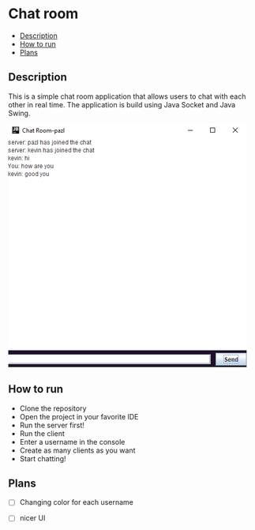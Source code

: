 # Chat room
- [Description](#description)
- [How to run](#how-to-run)
- [Plans](#plans)

## Description
This is a simple chat room application that allows users to chat with each other in real time. 
The application is build using Java Socket and Java Swing.

![editor](./Screenshots/editor.png)

## How to run
- Clone the repository
- Open the project in your favorite IDE
- Run the server first!
- Run the client
- Enter a username in the console
- Create as many clients as you want
- Start chatting!

## Plans
- [ ] Changing color for each username
- [ ] nicer UI

